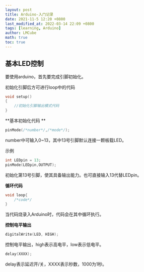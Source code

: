 ```yaml
---
layout: post
title: Arduino-入门记录
date: 2021-11-5 12:20 +0800
last_modified_at: 2022-03-14 22:09 +0800
tags: [learning, Arduino]
author: LMCube
math: true
toc: true
---
```


## 基本LED控制

要使用arduino，首先要完成引脚初始化。

初始化引脚后方可进行loop中的代码

```c
void setup()
{
    //初始化引脚输出模式代码
}
```

**基本初始化代码 **

```c
pinMode(/*number*/,/*mode*/);
```

number中可输入0~13，其中13号引脚默认连接一颗板载LED。

示例

```c
int LEDpin = 13;
pinMode(LEDpin,OUTPUT);
```

初始化第13号引脚，使其具备输出能力。也可直接输入13代替LEDpin。

**循环代码**

```c
void loop{
    /*code*/
}
```

当代码烧录入Arduino时，代码会在其中循环执行。

**控制电平输出**

```c
digitalWrite(LED, HIGH);
```

控制电平输出，high表示高电平，low表示低电平。

```c
delay(XXXX);
```

delay表示延迟开/关，XXXX表示秒数，1000为1秒。